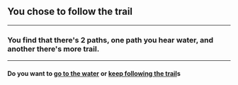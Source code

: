 ## You chose to follow the trail
---
### You find that there's 2 paths, one path you hear water, and another there's more trail.
---
#### Do you want to [go to the water](choice3.md) or [keep following the trail](choice4.md)s